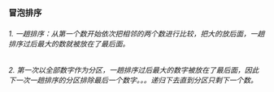 ### 冒泡排序
###### 1. 一趟排序：从第一个数开始依次把相邻的两个数进行比较，把大的放后面，一趟排序过后最大的数就被放在了最后面。
###### 2. 第一次以全部数字作为分区，一趟排序过后最大的数字被放在了最后面，因此下一次一趟排序的分区排除最后一个数字。。。递归下去直到分区只剩下一个数。